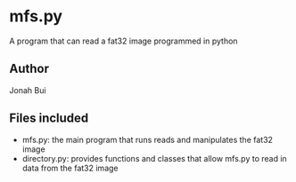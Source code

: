 # mfs.py
A program that can read a fat32 image programmed in python
## Author
Jonah Bui
## Files included
- mfs.py: the main program that runs reads and manipulates the fat32 image
- directory.py: provides functions and classes that allow mfs.py to read in data from the fat32 image
